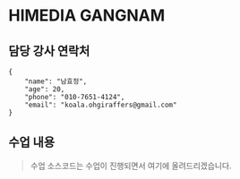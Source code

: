 # HIMEDIA GANGNAM 
## 담당 강사 연락처
```
{
    "name": "남효정",
    "age": 20,
    "phone": "010-7651-4124",
    "email": "koala.ohgiraffers@gmail.com"
}
```
## 수업 내용
> 수업 소스코드는 수업이 진행되면서 여기에 올려드리겠습니다.


